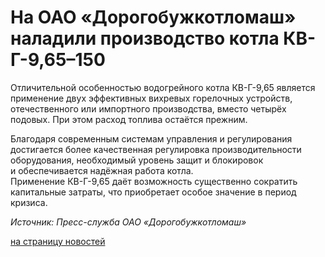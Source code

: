 # На ОАО «Дорогобужкотломаш» наладили производство котла КВ-Г-9,65–150

Отличительной особенностью водогрейного котла КВ-Г-9,65 является применение
двух эффективных вихревых горелочных устройств, отечественного или импортного
производства, вместо четырёх подовых. При этом расход топлива остаётся
прежним.

Благодаря современным системам управления и регулирования достигается более
качественная регулировка производительности оборудования, необходимый уровень
защит и блокировок и обеспечивается надёжная работа котла.  
Применение КВ-Г-9,65 даёт возможность существенно сократить капитальные
затраты, что приобретает особое значение в период кризиса.

_Источник: Пресс-служба ОАО «Дорогобужкотломаш»_

[на страницу новостей](http://www.teplokomplekt.com/news.shtml)


